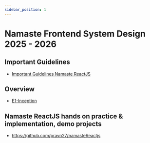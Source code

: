 ```yaml
---
sidebar_position: 1
---
```


# Namaste Frontend System Design 2025 - 2026

## Important Guidelines

- [Important Guidelines Namaste ReactJS](https://github.com/pravn27/reactjs-tech-doc/blob/38b7c859f127759974c690baeabebbdb77ab51f9/docs/reactjs-course-tutorials/namaste-reactjs-course/Important-guidelines-Namaste-ReactJS.pdf)

## Overview

- [E1-Inception](./readerDoc/E1-Inception/E1-Inception.md)

## Namaste ReactJS hands on practice & implementation, demo projects

- https://github.com/pravn27/namasteReactjs
